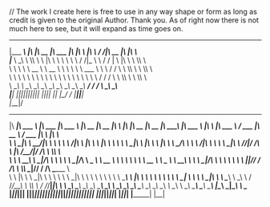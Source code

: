 // The work I create here is free to use in any way shape or form as long as credit is given to the original Author. 
Thank you. As of right now there is not much here to see, but it will expand as time goes on.




 _________  ___  ___  ________  ________   ___  __             ___    ___ ________  ___  ___                                                                                                           
|\___   ___\\  \|\  \|\   __  \|\   ___  \|\  \|\  \          |\  \  /  /|\   __  \|\  \|\  \                                                                                                          
\|___ \  \_\ \  \\\  \ \  \|\  \ \  \\ \  \ \  \/  /|_        \ \  \/  / | \  \|\  \ \  \\\  \                                                                                                         
     \ \  \ \ \   __  \ \   __  \ \  \\ \  \ \   ___  \        \ \    / / \ \  \\\  \ \  \\\  \                                                                                                        
      \ \  \ \ \  \ \  \ \  \ \  \ \  \\ \  \ \  \\ \  \        \/  /  /   \ \  \\\  \ \  \\\  \                                                                                                       
       \ \__\ \ \__\ \__\ \__\ \__\ \__\\ \__\ \__\\ \__\     __/  / /      \ \_______\ \_______\                                                                                                      
        \|__|  \|__|\|__|\|__|\|__|\|__| \|__|\|__| \|__|    |\___/ /        \|_______|\|_______|                                                                                                      
                                                             \|___|/                                                                                                                                   
                                                                                                                                                                                                       
                                                                                                                                                                                                       
 ________  _______   ________   _______   ________  ________  ___       ________  ________  ________  ________ ___  _______   ___       ________           _______  ________    _______  ___   ___     
|\   ____\|\  ___ \ |\   ___  \|\  ___ \ |\   __  \|\   __  \|\  \     |\   ____\|\   __  \|\   __  \|\  _____\\  \|\  ___ \ |\  \     |\   ___ \         /  ___  \|\   __  \  /  ___  \|\  \ |\  \    
\ \  \___|\ \   __/|\ \  \\ \  \ \   __/|\ \  \|\  \ \  \|\  \ \  \    \ \  \___|\ \  \|\  \ \  \|\  \ \  \__/\ \  \ \   __/|\ \  \    \ \  \_|\ \       /__/|_/  /\ \  \|\  \/__/|_/  /\ \  \\_\  \   
 \ \  \  __\ \  \_|/_\ \  \\ \  \ \  \_|/_\ \   _  _\ \   __  \ \  \    \ \  \  __\ \   __  \ \   _  _\ \   __\\ \  \ \  \_|/_\ \  \    \ \  \ \\ \      |__|//  / /\ \  \\\  \__|//  / /\ \______  \  
  \ \  \|\  \ \  \_|\ \ \  \\ \  \ \  \_|\ \ \  \\  \\ \  \ \  \ \  \____\ \  \|\  \ \  \ \  \ \  \\  \\ \  \_| \ \  \ \  \_|\ \ \  \____\ \  \_\\ \         /  /_/__\ \  \\\  \  /  /_/__\|_____|\  \ 
   \ \_______\ \_______\ \__\\ \__\ \_______\ \__\\ _\\ \__\ \__\ \_______\ \_______\ \__\ \__\ \__\\ _\\ \__\   \ \__\ \_______\ \_______\ \_______\       |\________\ \_______\|\________\     \ \__\
    \|_______|\|_______|\|__| \|__|\|_______|\|__|\|__|\|__|\|__|\|_______|\|_______|\|__|\|__|\|__|\|__|\|__|    \|__|\|_______|\|_______|\|_______|        \|_______|\|_______| \|_______|      \|__|
                                                                                                                                                                                                       
                                                                                                                                                                                                       
                                                                                                                                                                                                       

